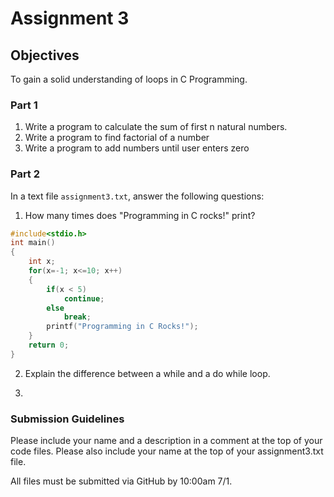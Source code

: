 # Assignment 3

## Objectives

To gain a solid understanding of loops in C Programming. 

### Part 1

1. Write a program to calculate the sum of first n natural numbers.
2. Write a program to find factorial of a number
3. Write a program to add numbers until user enters zero


### Part 2
In a text file `assignment3.txt`, answer the following questions:

1. How many times does "Programming in C rocks!" print?

  ```c 
  #include<stdio.h>
  int main()
  {
      int x;
      for(x=-1; x<=10; x++)
      {
          if(x < 5)
              continue;
          else
              break;
          printf("Programming in C Rocks!");
      }
      return 0;
  }
  ```


2. Explain the difference between a while and a do while loop. 

3. 

### Submission Guidelines
Please include your name and a description in a comment at the top of your code files. Please also include your name at the top of your assignment3.txt file.

All files must be submitted via GitHub by 10:00am 7/1.
